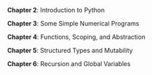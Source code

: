 **Chapter 2**: Introduction to Python 

**Chapter 3**: Some Simple Numerical Programs 

**Chapter 4**: Functions, Scoping, and Abstraction

**Chapter 5**: Structured Types and Mutability

**Chapter 6**: Recursion and Global Variables